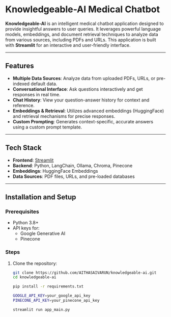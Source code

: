 # Knowledgeable-AI Medical Chatbot

**Knowledgeable-AI** is an intelligent medical chatbot application designed to provide insightful answers to user queries. It leverages powerful language models, embeddings, and document retrieval techniques to analyze data from various sources, including PDFs and URLs. This application is built with **Streamlit** for an interactive and user-friendly interface.

---

## Features
- **Multiple Data Sources**: Analyze data from uploaded PDFs, URLs, or pre-indexed default data.
- **Conversational Interface**: Ask questions interactively and get responses in real time.
- **Chat History**: View your question-answer history for context and reference.
- **Embeddings & Retrieval**: Utilizes advanced embeddings (HuggingFace) and retrieval mechanisms for precise responses.
- **Custom Prompting**: Generates context-specific, accurate answers using a custom prompt template.

---

## Tech Stack
- **Frontend**: [Streamlit](https://streamlit.io/)
- **Backend**: Python, LangChain, Ollama, Chroma, Pinecone
- **Embeddings**: HuggingFace Embeddings
- **Data Sources**: PDF files, URLs, and pre-loaded databases

---

## Installation and Setup
### Prerequisites
- Python 3.8+
- API keys for:
  - Google Generative AI
  - Pinecone

### Steps
1. Clone the repository:
   ```bash
   git clone https://github.com/AITHASAIVARUN/knowledgeable-ai.git
   cd knowledgeable-ai

   pip install -r requirements.txt

   GOOGLE_API_KEY=your_google_api_key
   PINECONE_API_KEY=your_pinecone_api_key

   streamlit run app_main.py

   



